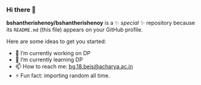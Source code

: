 ### Hi there 👋
 

**bshantherishenoy/bshantherishenoy** is a ✨ _special_ ✨ repository because its `README.md` (this file) appears on your GitHub profile.

Here are some ideas to get you started:

- 🔭 I’m currently working on DP
- 🌱 I’m currently learning DP
- 📫 How to reach me: bg.18.beis@acharya.ac.in
- ⚡ Fun fact: importing random all time.
